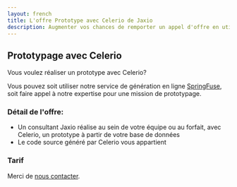 ```yaml
---
layout: french
title: L'offre Prototype avec Celerio de Jaxio
description: Augmenter vos chances de remporter un appel d'offre en utilisant Celerio 
---
```


## Prototypage avec Celerio

Vous voulez réaliser un prototype avec Celerio?

Vous pouvez soit utiliser notre service de génération en ligne <a href="http://www.springfuse.com">SpringFuse</a>, 
soit faire appel à notre expertise pour une mission de prototypage.

### Détail de l'offre:

* Un consultant Jaxio réalise au sein de votre équipe ou au forfait, avec Celerio, un prototype à  partir de votre base de données
* Le code source généré par Celerio vous appartient

### Tarif

Merci de <a href="nous-contacter.html">nous contacter</a>.

